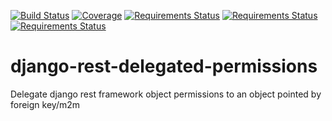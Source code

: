 [![Build Status](https://travis-ci.org/mesemus/django-rest-delegated-permissions.svg?branch=master)](https://travis-ci.org/mesemus/django-rest-delegated-permissions)
[![Coverage](https://codecov.io/gh/mesemus/django-rest-delegated-permissions/branch/master/graph/badge.svg)](https://codecov.io/gh/mesemus/django-rest-delegated-permissions)
[![Requirements Status](https://requires.io/github/mesemus/django-rest-delegated-permissions/requirements.svg?branch=master)](https://requires.io/github/mesemus/django-rest-delegated-permissions/requirements/?branch=master)
[![Requirements Status](https://img.shields.io/badge/tests-report-blue.svg)](https://mesemus.github.io/django-rest-delegated-permissions/test_report.html)
[![Requirements Status](https://img.shields.io/badge/coverage-report-blue.svg)](https://mesemus.github.io/django-rest-delegated-permissions/htmlcov/index.html)


# django-rest-delegated-permissions
Delegate django rest framework object permissions to an object pointed by foreign key/m2m
